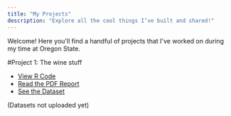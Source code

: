 ```yaml
---
title: "My Projects"
description: "Explore all the cool things I’ve built and shared!"
---
```


Welcome! Here you'll find a handful of projects that I've worked on during my time at Oregon State.

#Project 1: The wine stuff

- [View R Code](wine-project/final_project.Rmd)
- [Read the PDF Report](wine-project/final_project.pdf)
- [See the Dataset](analysis-project/data.csv)

(Datasets not uploaded yet)
